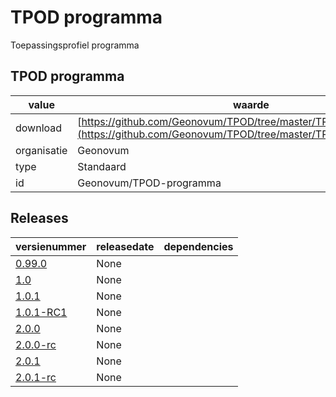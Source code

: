 # TPOD programma

Toepassingsprofiel programma

## TPOD programma

|value|waarde|
|-----|------|
| download  | [https://github.com/Geonovum/TPOD/tree/master/TPOD%20Programma](<https://github.com/Geonovum/TPOD/tree/master/TPOD%20Programma>)|
| organisatie  |Geonovum|
| type  |Standaard|
| id  |Geonovum/TPOD-programma|

## Releases

|versienummer|releasedate|dependencies
|-------|-------|-----|
| [0.99.0](<https://github.com/Geonovum/TPOD/blob/master/TPOD Programma/TPOD Programma v0.99.0.pdf>)|None||
| [1.0](<https://github.com/Geonovum/TPOD/blob/master/TPOD Programma/TPOD Programma v1.0.pdf>)|None||
| [1.0.1](<https://github.com/Geonovum/TPOD/blob/master/TPOD Programma/TPOD Programma v1.0.1.pdf>)|None||
| [1.0.1-RC1](<https://github.com/Geonovum/TPOD/blob/master/TPOD Programma/TPOD Programma v1.0.1-RC1.pdf>)|None||
| [2.0.0](<https://github.com/Geonovum/TPOD/blob/master/TPOD Programma/TPOD_Programma_v2.0.0.pdf>)|None||
| [2.0.0-rc](<https://github.com/Geonovum/TPOD/blob/master/TPOD Programma/TPOD_Programma_v2.0.0-rc.pdf>)|None||
| [2.0.1](<https://github.com/Geonovum/TPOD/blob/master/TPOD Programma/TPOD_programma_v2.0.1.pdf>)|None||
| [2.0.1-rc](<https://github.com/Geonovum/TPOD/blob/master/TPOD Programma/TPOD_Programma_v2.0.1-rc.pdf>)|None||

